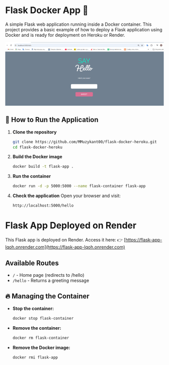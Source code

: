 # Flask Docker App 🚀

A simple Flask web application running inside a Docker container. This project provides a basic example of how to deploy a Flask application using Docker and is ready for deployment on Heroku or Render.

![Demo GIF](gif/Presentation.gif)

## 📌 How to Run the Application

1. **Clone the repository**
   ```sh
   git clone https://github.com/MMuzykant00/flask-docker-heroku.git
   cd flask-docker-heroku
   ```

2. **Build the Docker image**
   ```sh
   docker build -t flask-app .
   ```

3. **Run the container**
   ```sh
   docker run -d -p 5000:5000 --name flask-container flask-app
   ```

4. **Check the application**
   Open your browser and visit:
   ```
   http://localhost:5000/hello
   ```
# Flask App Deployed on Render

This Flask app is deployed on Render. Access it here:
👉 [https://flask-app-lqoh.onrender.com](https://flask-app-lqoh.onrender.com)

## Available Routes
- `/` - Home page (redirects to /hello)
- `/hello` - Returns a greeting message

## 🔥 Managing the Container
- **Stop the container:**
  ```sh
  docker stop flask-container
  ```
- **Remove the container:**
  ```sh
  docker rm flask-container
  ```
- **Remove the Docker image:**
  ```sh
  docker rmi flask-app
  ```


